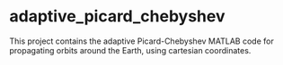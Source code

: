 # adaptive_picard_chebyshev
This project contains the adaptive Picard-Chebyshev MATLAB code for propagating orbits around the Earth, using cartesian coordinates.
